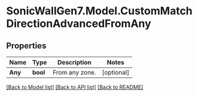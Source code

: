 # SonicWallGen7.Model.CustomMatchDirectionAdvancedFromAny

## Properties

Name | Type | Description | Notes
------------ | ------------- | ------------- | -------------
**Any** | **bool** | From any zone. | [optional] 

[[Back to Model list]](../README.md#documentation-for-models) [[Back to API list]](../README.md#documentation-for-api-endpoints) [[Back to README]](../README.md)

